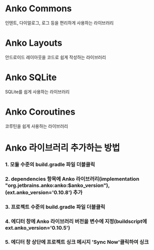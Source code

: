 # Anko Commons
인텐트, 다이얼로그, 로그 등을 편리하게 사용하는 라이브러리
# Anko Layouts
안드로이드 레이아웃을 코드로 쉽게 작성하는 라이브러리
# Anko SQLite
SQLite를 쉽게 사용하는 라이브러리
# Anko Coroutines
코루틴을 쉽게 사용하는 라이브러리

# Anko 라이브러리 추가하는 방법
### 1. 모듈 수준의 build.gradle 파일 더블클릭
### 2. dependencies 항목에 Anko 라이브러리(implementation "org.jetbrains.anko:anko:$anko_version"), (ext.anko_version='0.10.8') 추가
### 3. 프로젝트 수준의 build.gradle 파일 더블클릭
### 4. 에디터 창에 Anko 라이브러리 버전을 변수에 지정(buildscript에 ext.anko_version='0.10.5')
### 5. 에디터 창 상단에 프로젝트 싱크 메시지 'Sync Now'클릭하여 싱크
